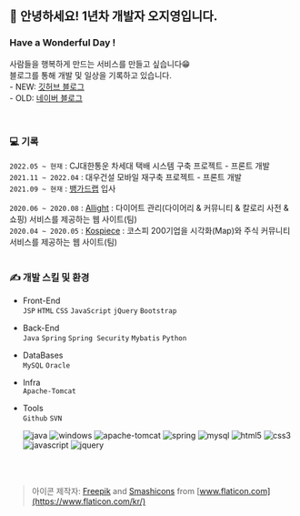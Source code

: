 <!--## 🏃‍♀️오늘도 목표를 향해 달리는 중🏃‍♀️-->
## 👋 안녕하세요! 1년차 개발자 오지영입니다. 
### Have a Wonderful Day !
사람들을 행복하게 만드는 서비스를 만들고 싶습니다😁  
블로그를 통해 개발 및 일상을 기록하고 있습니다.  
\- NEW: [깃허브 블로그](https://dev-jiyoung-oh.github.io)  
\- OLD: [네이버 블로그](https://blog.naver.com/aa991102)

<!--저는 이런 사람이 되고싶습니다
- <strong>어떤 상황에서든 해낼거라는 믿음을 주는 사람</strong>
- <strong>밝은 에너지를 주는 사람</strong>
- <strong>꾸준히 발전하는 사람</strong>-->
<br>

### 💻 기록
```2022.05 ~ 현재``` : CJ대한통운 차세대 택배 시스템 구축 프로젝트 - 프론트 개발  
```2021.11 ~ 2022.04``` : 대우건설 모바일 재구축 프로젝트 - 프론트 개발  
```2021.09 ~ 현재``` : [뱅가드랩](http://www.vanguardlab.net) 입사  
<!-- ```2021.04 ~ 현재``` : [Myver](https://github.com/aa991102/myver) : 쪽지, 블로그 서비스를 제공하는 웹 사이트(개인) --> 
```2020.06 ~ 2020.08``` : [Allight](https://github.com/aa991102/allight) : 다이어트 관리(다이어리 & 커뮤니티 & 칼로리 사전 & 쇼핑) 서비스를 제공하는 웹 사이트(팀)  
```2020.04 ~ 2020.05``` : [Kospiece](https://github.com/aa991102/kospiece) : 코스피 200기업을 시각화(Map)와 주식 커뮤니티 서비스를 제공하는 웹 사이트(팀)  
<br>

### ✍ 개발 스킬 및 환경
- Front-End<br>
```JSP``` ```HTML``` ```CSS``` ```JavaScript``` ```jQuery``` ```Bootstrap```
- Back-End<br>
```Java``` ```Spring``` ```Spring Security``` ```Mybatis``` ```Python```
- DataBases<br>
```MySQL``` ```Oracle``` 
- Infra<br>
```Apache-Tomcat```
- Tools<br>
```Github``` ```SVN```

  ![java](./icons/java.png) ![windows](./icons/windows.png) ![apache-tomcat](./icons/apache-tomcat.png) ![spring](./icons/spring.png) ![mysql](./icons/mysql.png) ![html5](./icons/html5.png) ![css3](./icons/css3.png) ![javascript](./icons/javascript.png) ![jquery](./icons/jquery.png)

<!--
- 😊 익숙한 아이들<br>
![java](./icons/java.png) ![windows](./icons/windows.png) ![apache-tomcat](./icons/apache-tomcat.png) ![spring](./icons/spring.png) ![mysql](./icons/mysql.png) ![html5](./icons/html5.png) ![css3](./icons/css3.png) ![javascript](./icons/javascript.png) ![jquery](./icons/jquery.png)

- 🤔 아직 어색한 아이들<br>
![python](./icons/python.png) ![tensorflow](./icons/tensorflow.png) ![oracle](./icons/oracle.png) ![hadoop](./icons/hadoop.png)

- 🤩 친해지고 싶은 아이들<br>
![linux](./icons/linux.png) ![android](./icons/android.png)

<br/><br/>
-->

<br><br>

> 아이콘 제작자: [Freepik](https://www.freepik.com) and [Smashicons](https://smashicons.com/) from [www.flaticon.com](https://www.flaticon.com/kr/)

